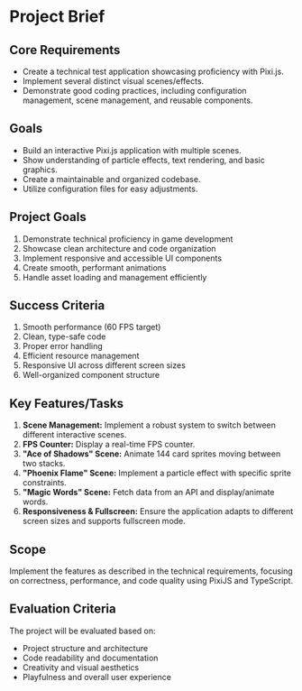 # Project Brief

## Core Requirements

- Create a technical test application showcasing proficiency with Pixi.js.
- Implement several distinct visual scenes/effects.
- Demonstrate good coding practices, including configuration management, scene management, and reusable components.

## Goals

- Build an interactive Pixi.js application with multiple scenes.
- Show understanding of particle effects, text rendering, and basic graphics.
- Create a maintainable and organized codebase.
- Utilize configuration files for easy adjustments.

## Project Goals

1. Demonstrate technical proficiency in game development
2. Showcase clean architecture and code organization
3. Implement responsive and accessible UI components
4. Create smooth, performant animations
5. Handle asset loading and management efficiently

## Success Criteria

1. Smooth performance (60 FPS target)
2. Clean, type-safe code
3. Proper error handling
4. Efficient resource management
5. Responsive UI across different screen sizes
6. Well-organized component structure

## Key Features/Tasks

1.  **Scene Management:** Implement a robust system to switch between different interactive scenes.
2.  **FPS Counter:** Display a real-time FPS counter.
3.  **"Ace of Shadows" Scene:** Animate 144 card sprites moving between two stacks.
4.  **"Phoenix Flame" Scene:** Implement a particle effect with specific sprite constraints.
5.  **"Magic Words" Scene:** Fetch data from an API and display/animate words.
6.  **Responsiveness & Fullscreen:** Ensure the application adapts to different screen sizes and supports fullscreen mode.

## Scope

Implement the features as described in the technical requirements, focusing on correctness, performance, and code quality using PixiJS and TypeScript.

## Evaluation Criteria

The project will be evaluated based on:

- Project structure and architecture
- Code readability and documentation
- Creativity and visual aesthetics
- Playfulness and overall user experience
